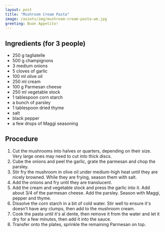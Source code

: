 ```yaml
---
layout: post
title: "Mushroom Cream Pasta"
image: /assets/img/mushroom-cream-pasta-wm.jpg
greeting: Buon Appetito!
---
```


## Ingredients (for 3 people)

 - 250 g tagliatelle
 - 500 g champignons
 - 3 medium onions
 - 5 cloves of garlic
 - 100 ml olive oil
 - 250 ml cream
 - 100 g Parmesan cheese
 - 250 ml vegetable stock
 - 1 tablespoon corn starch
 - a bunch of parsley
 - 1 tablespoon dried thyme
 - salt
 - black pepper
 - a few drops of Maggi seasoning
 
## Procedure

 1. Cut the mushrooms into halves or quarters, depending on their size. Very large ones may need to cut into thick discs.
 1. Cube the onions and peel the garlic, grate the parmesan and chop the parsley.
 1. Stir fry the mushroom in olive oil under medium-high heat until they are nicely browned. While they are frying, season them with salt.
 1. Add the onions and fry until they are translucent.
 1. Add the cream and vegetable stock and press the garlic into it. Add about 3/4 of the parmesan cheese. Add the parsley. Season with Maggi, pepper and thyme.
 1. Dissolve the corn starch in a bit of cold water. Stir well to ensure it's doesn't have any clumps, then add to the mushroom cream. 
 1. Cook the pasta until it's al dente, then remove it from the water and let it dry for a few minutes, then add it into the sauce.
 1. Transfer onto the plates, sprinkle the remaining Parmesan on top.
